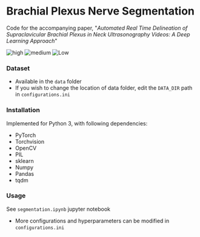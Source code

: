 # Brachial Plexus Nerve Segmentation

Code for the accompanying paper, "*Automated Real Time Delineation of Supraclavicular Brachial Plexus in Neck Ultrasonography Videos: A Deep Learning Approach*" 

![high](./other/high_gain.gif)
![medium](./other/medium_gain.gif)
![Low](./other/Low_gain1.gif)

### Dataset
- Available in the `data` folder
- If you wish to change the location of data folder, edit the `DATA_DIR` path in `configurations.ini`

### Installation
Implemented for Python 3, with following dependencies:
- PyTorch
- Torchvision
- OpenCV
- PIL
- sklearn
- Numpy
- Pandas
- tqdm

### Usage
See `segmentation.ipynb` jupyter notebook
- More configurations and hyperparameters can be modified in `configurations.ini` 
